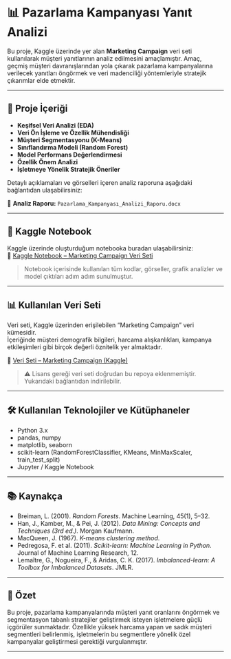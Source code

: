 # 📊 Pazarlama Kampanyası Yanıt Analizi

Bu proje, Kaggle üzerinde yer alan **Marketing Campaign** veri seti kullanılarak müşteri yanıtlarının analiz edilmesini amaçlamıştır. Amaç, geçmiş müşteri davranışlarından yola çıkarak pazarlama kampanyalarına verilecek yanıtları öngörmek ve veri madenciliği yöntemleriyle stratejik çıkarımlar elde etmektir.

---

## 📁 Proje İçeriği

- **Keşifsel Veri Analizi (EDA)**
- **Veri Ön İşleme ve Özellik Mühendisliği**
- **Müşteri Segmentasyonu (K-Means)**
- **Sınıflandırma Modeli (Random Forest)**
- **Model Performans Değerlendirmesi**
- **Özellik Önem Analizi**
- **İşletmeye Yönelik Stratejik Öneriler**

Detaylı açıklamaları ve görselleri içeren analiz raporuna aşağıdaki bağlantıdan ulaşabilirsiniz:

📄 **Analiz Raporu:** `Pazarlama_Kampanyası_Analizi_Raporu.docx`

---

## 📘 Kaggle Notebook

Kaggle üzerinde oluşturduğum notebooka buradan ulaşabilirsiniz:  
🔗 [Kaggle Notebook – Marketing Campaign Veri Seti](https://www.kaggle.com/code/iclalakkus/marketing-campaign-veri-seti)

> Notebook içerisinde kullanılan tüm kodlar, görseller, grafik analizler ve model çıktıları adım adım sunulmuştur.

---

## 📊 Kullanılan Veri Seti

Veri seti, Kaggle üzerinden erişilebilen “Marketing Campaign” veri kümesidir.  
İçeriğinde müşteri demografik bilgileri, harcama alışkanlıkları, kampanya etkileşimleri gibi birçok değerli öznitelik yer almaktadır.

🔗 [Veri Seti – Marketing Campaign (Kaggle)](https://www.kaggle.com/datasets/rodsaldanha/arketing-campaign/data?select=marketing_campaign.csv)

> ⚠️ Lisans gereği veri seti doğrudan bu repoya eklenmemiştir. Yukarıdaki bağlantıdan indirilebilir.

---

## 🛠️ Kullanılan Teknolojiler ve Kütüphaneler

- Python 3.x  
- pandas, numpy  
- matplotlib, seaborn  
- scikit-learn (RandomForestClassifier, KMeans, MinMaxScaler, train_test_split)  
- Jupyter / Kaggle Notebook

---

## 📚 Kaynakça

- Breiman, L. (2001). *Random Forests*. Machine Learning, 45(1), 5–32.  
- Han, J., Kamber, M., & Pei, J. (2012). *Data Mining: Concepts and Techniques (3rd ed.)*. Morgan Kaufmann.  
- MacQueen, J. (1967). *K-means clustering method*.  
- Pedregosa, F. et al. (2011). *Scikit-learn: Machine Learning in Python*. Journal of Machine Learning Research, 12.  
- Lemaître, G., Nogueira, F., & Aridas, C. K. (2017). *Imbalanced-learn: A Toolbox for Imbalanced Datasets*. JMLR.

---

## 📌 Özet

Bu proje, pazarlama kampanyalarında müşteri yanıt oranlarını öngörmek ve segmentasyon tabanlı stratejiler geliştirmek isteyen işletmelere güçlü içgörüler sunmaktadır. Özellikle yüksek harcama yapan ve sadık müşteri segmentleri belirlenmiş, işletmelerin bu segmentlere yönelik özel kampanyalar geliştirmesi gerektiği vurgulanmıştır.

---
